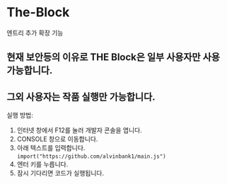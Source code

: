 # The-Block
엔트리 추가 확장 기능

## 현재 보안등의 이유로 THE Block은 일부 사용자만 사용 가능합니다.
## 그외 사용자는 작품 실행만 가능합니다.

실행 방법: 
1. 인터넷 창에서 F12를 눌러 개발자 콘솔을 엽니다.
2. CONSOLE 창으로 이동합니다.
3. 아래 텍스트를 입력합니다.
```import("https://github.com/alvinbank1/main.js")```
4. 엔터 키를 누릅니다.
5. 잠시 기다리면 코드가 실행됩니다.
